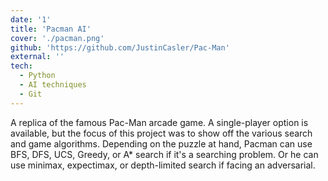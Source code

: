 ```yaml
---
date: '1'
title: 'Pacman AI'
cover: './pacman.png'
github: 'https://github.com/JustinCasler/Pac-Man'
external: ''
tech:
  - Python
  - AI techniques
  - Git
---
```


A replica of the famous Pac-Man arcade game. A single-player option is available, but the focus of this project was to show off the various search and game algorithms. Depending on the puzzle at hand, Pacman can use BFS, DFS, UCS, Greedy, or A\* search if it's a searching problem. Or he can use minimax, expectimax, or depth-limited search if facing an adversarial.
